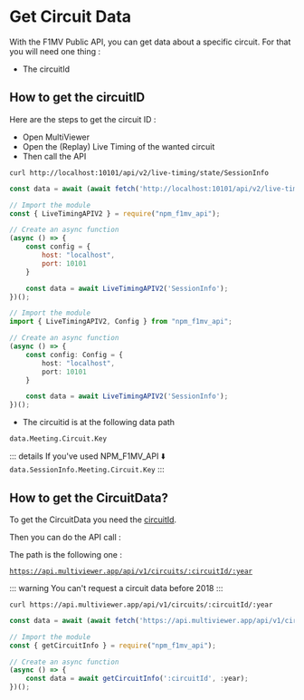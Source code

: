 # Get Circuit Data

With the F1MV Public API, you can get data about a specific circuit. For that you will need one thing :

* The circuitId

## How to get the circuitID

Here are the steps to get the circuit ID :

* Open MultiViewer
* Open the (Replay) Live Timing of the wanted circuit
* Then call the API

<CodeGroup>
  <CodeGroupItem title="Curl">

```bash:no-line-numbers
curl http://localhost:10101/api/v2/live-timing/state/SessionInfo
```

  </CodeGroupItem>

  <CodeGroupItem title="JS Fetch">

```js
const data = await (await fetch('http://localhost:10101/api/v2/live-timing/state/SessionInfo')).json()
```

  </CodeGroupItem>

  <CodeGroupItem title="JavaScript NPM_F1MV_API">

```js
// Import the module
const { LiveTimingAPIV2 } = require("npm_f1mv_api");

// Create an async function
(async () => {
    const config = {
        host: "localhost",
        port: 10101
    }

    const data = await LiveTimingAPIV2('SessionInfo');
})();
```

  </CodeGroupItem>

  <CodeGroupItem title="TypeScript NPM_F1MV_API">

```ts
// Import the module
import { LiveTimingAPIV2, Config } from "npm_f1mv_api";

// Create an async function
(async () => {
    const config: Config = {
        host: "localhost",
        port: 10101
    }

    const data = await LiveTimingAPIV2('SessionInfo');
})();
```

  </CodeGroupItem>
</CodeGroup>

* The circuitid is at the following data path

<code>data.Meeting.Circuit.Key</code>

::: details If you've used NPM_F1MV_API ⬇️
<code>data.SessionInfo.Meeting.Circuit.Key</code>
:::

## How to get the CircuitData?

To get the CircuitData you need the [circuitId](#how-to-get-the-circuitid).

Then you can do the API call :

The path is the following one :

<code>https://api.multiviewer.app/api/v1/circuits/:circuitId/:year</code>

::: warning
You can't request a circuit data before 2018
:::

<CodeGroup>
  <CodeGroupItem title="Curl">

```bash:no-line-numbers
curl https://api.multiviewer.app/api/v1/circuits/:circuitId/:year
```

  </CodeGroupItem>

  <CodeGroupItem title="JS Fetch">

```js
const data = await (await fetch('https://api.multiviewer.app/api/v1/circuits/:circuitId/:year')).json()
```

  </CodeGroupItem>

  <CodeGroupItem title="JavaScript/TypeScript NPM_F1MV_API">

```js
// Import the module
const { getCircuitInfo } = require("npm_f1mv_api");

// Create an async function
(async () => {
    const data = await getCircuitInfo(':circuitId', :year);
})();
```

  </CodeGroupItem>
</CodeGroup>
